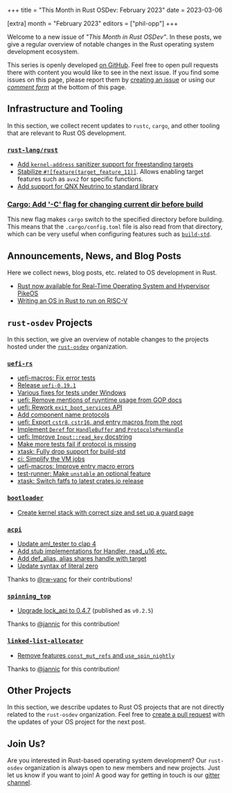 +++
title = "This Month in Rust OSDev: February 2023"
date = 2023-03-06

[extra]
month = "February 2023"
editors = ["phil-opp"]
+++

Welcome to a new issue of _"This Month in Rust OSDev"_. In these posts, we give a regular overview of notable changes in the Rust operating system development ecosystem.

<!-- more -->

This series is openly developed [on GitHub](https://github.com/rust-osdev/homepage/). Feel free to open pull requests there with content you would like to see in the next issue. If you find some issues on this page, please report them by [creating an issue](https://github.com/rust-osdev/homepage/issues/new) or using our <a href="#comment-form">_comment form_</a> at the bottom of this page.

<!--
    This is a draft for the upcoming "This Month in Rust OSDev (February 2023)" post.
    Feel free to create pull requests against the `next` branch to add your
    content here.
    Please take a look at the past posts on https://rust-osdev.com/ to see the
    general structure of these posts.
-->

## Infrastructure and Tooling

In this section, we collect recent updates to `rustc`, `cargo`, and other tooling that are relevant to Rust OS development.

<!--
    Please use the following template:

    ### Summary
    <span class="maintainers">(Section written by [@author](https://github.com/author))</span>

    <text>
-->

### [`rust-lang/rust`](https://github.com/rust-lang/rust)

- [Add `kernel-address` sanitizer support for freestanding targets](https://github.com/rust-lang/rust/pull/99679)
- [Stabilize `#![feature(target_feature_11)]`](https://github.com/rust-lang/rust/pull/99767). Allows enabling target features such as `avx2` for specific functions.
- [Add support for QNX Neutrino to standard library](https://github.com/rust-lang/rust/pull/106673)

### [Cargo: Add '-C' flag for changing current dir before build](https://github.com/rust-lang/cargo/pull/10952)

  This new flag makes `cargo` switch to the specified directory before building.
  This means that the `.cargo/config.toml` file is also read from that directory, which can be very useful when configuring features such as [`build-std`](https://doc.rust-lang.org/nightly/cargo/reference/unstable.html#build-std).


## Announcements, News, and Blog Posts

Here we collect news, blog posts, etc. related to OS development in Rust.

<!--
Please follow this template:

- [Title](https://example.com)
  - (optional) Some additional context
-->

- [Rust now available for Real-Time Operating System and Hypervisor PikeOS](https://www.sysgo.com/press-releases/rust-now-available-for-real-time-operating-system-and-hypervisor-pikeos)
- [Writing an OS in Rust to run on RISC-V](https://gist.github.com/cb372/5f6bf16ca0682541260ae52fc11ea3bb)

## `rust-osdev` Projects

In this section, we give an overview of notable changes to the projects hosted under the [`rust-osdev`] organization.

[`rust-osdev`]: https://github.com/rust-osdev/about

<!--
    Please use the following template:

    ### [`repo_name`](https://github.com/rust-osdev/repo_name)
    <span class="maintainers">Maintained by [@maintainer_1](https://github.com/maintainer_1)</span>

    The `repo_name` crate ...<<short introduction>>...

    We merged the following changes this month:
    <<changelog, either in list or text form>>
-->

### [`uefi-rs`](https://github.com/rust-osdev/uefi-rs)

- [uefi-macros: Fix error tests](https://github.com/rust-osdev/uefi-rs/pull/648)
- [Release `uefi-0.19.1`](https://github.com/rust-osdev/uefi-rs/pull/652)
- [Various fixes for tests under Windows](https://github.com/rust-osdev/uefi-rs/pull/651)
- [uefi: Remove mentions of ruyntime usage from GOP docs](https://github.com/rust-osdev/uefi-rs/pull/613)
- [uefi: Rework `exit_boot_services` API](https://github.com/rust-osdev/uefi-rs/pull/653)
- [Add component name protocols](https://github.com/rust-osdev/uefi-rs/pull/656)
- [uefi: Export `cstr8`, `cstr16`, and entry macros from the root](https://github.com/rust-osdev/uefi-rs/pull/657)
- [Implement `Deref` for `HandleBuffer` and `ProtocolsPerHandle`](https://github.com/rust-osdev/uefi-rs/pull/659)
- [uefi: Improve `Input::read_key` docstring](https://github.com/rust-osdev/uefi-rs/pull/664)
- [Make more tests fail if protocol is missing](https://github.com/rust-osdev/uefi-rs/pull/665)
- [xtask: Fully drop support for build-std](https://github.com/rust-osdev/uefi-rs/pull/585)
- [ci: Simplify the VM jobs](https://github.com/rust-osdev/uefi-rs/pull/668)
- [uefi-macros: Improve entry macro errors](https://github.com/rust-osdev/uefi-rs/pull/670)
- [test-runner: Make `unstable` an optional feature](https://github.com/rust-osdev/uefi-rs/pull/667)
- [xtask: Switch fatfs to latest crates.io release](https://github.com/rust-osdev/uefi-rs/pull/672)

### [`bootloader`](https://github.com/rust-osdev/bootloader)

- [Create kernel stack with correct size and set up a guard page](https://github.com/rust-osdev/bootloader/pull/335)

### [`acpi`](https://github.com/rust-osdev/acpi)

- [Update aml_tester to clap 4](https://github.com/rust-osdev/acpi/pull/149)
- [Add stub implementations for Handler, read_u16 etc.](https://github.com/rust-osdev/acpi/pull/152)
- [Add def_alias, alias shares handle with target](https://github.com/rust-osdev/acpi/pull/153)
- [Update syntax of literal zero](https://github.com/rust-osdev/acpi/pull/148)

Thanks to [@rw-vanc](https://github.com/rw-vanc) for their contributions!

### [`spinning_top`](https://github.com/rust-osdev/spinning_top)

- [Upgrade lock_api to 0.4.7](https://github.com/rust-osdev/spinning_top/pull/13) <span class="gray">(published as `v0.2.5`)</span>

Thanks to [@jannic](https://github.com/jannic) for this contribution!

### [`linked-list-allocator`](https://github.com/rust-osdev/linked-list-allocator)

- [Remove features `const_mut_refs` and `use_spin_nightly`](https://github.com/rust-osdev/linked-list-allocator/pull/77)

Thanks to [@jannic](https://github.com/jannic) for this contribution!


## Other Projects

In this section, we describe updates to Rust OS projects that are not directly related to the `rust-osdev` organization. Feel free to [create a pull request](https://github.com/rust-osdev/homepage/pulls) with the updates of your OS project for the next post.

<!--
    Please use the following template:

    ### [`owner_name/repo_name`](https://github.com/rust-osdev/owner_name/repo_name)
    <span class="maintainers">(Section written by [@your_github_name](https://github.com/your_github_name))</span>

    ...<<your project updates>>...
-->


## Join Us?

Are you interested in Rust-based operating system development? Our `rust-osdev` organization is always open to new members and new projects. Just let us know if you want to join! A good way for getting in touch is our [gitter channel](https://gitter.im/rust-osdev/Lobby).
